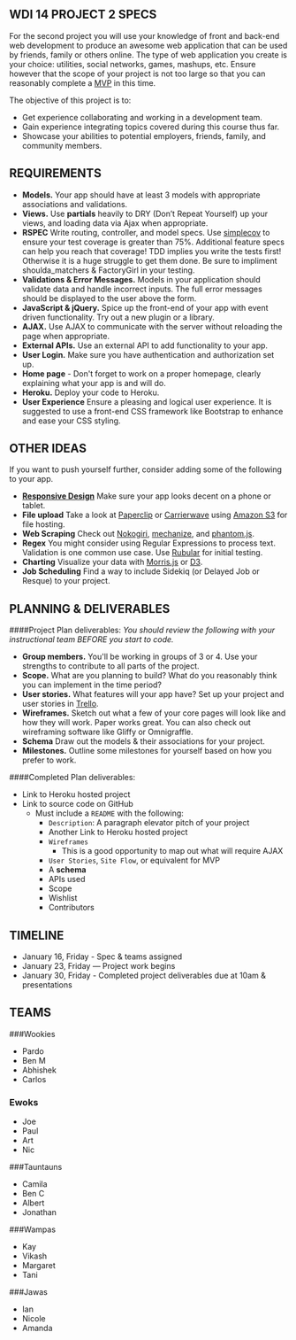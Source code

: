 ## WDI 14 PROJECT 2 SPECS
For the second project you will use your knowledge of front and back-end web development to produce an awesome web application that can be used by friends, family or others online. The type of web application you create is your choice: utilities, social networks, games, mashups, etc. Ensure however that the scope of your project is not too large so that you can reasonably complete a [MVP](http://en.wikipedia.org/wiki/Minimum_viable_product) in this time. 

The objective of this project is to:

* Get experience collaborating and working in a development team.
* Gain experience integrating topics covered during this course thus far.
* Showcase your abilities to potential employers, friends, family, and community members.

## REQUIREMENTS
* **Models.** Your app should have at least 3 models with appropriate associations and validations.
* **Views.** Use **partials** heavily to DRY (Don’t Repeat Yourself) up your views, and loading data via Ajax when appropriate.
* **RSPEC** Write routing, controller, and model specs. Use [simplecov](https://github.com/colszowka/simplecov) to ensure your test coverage is greater than 75%. Additional feature specs can help you reach that coverage! TDD implies you write the tests first! Otherwise it is a huge struggle to get them done. Be sure to impliment shoulda_matchers & FactoryGirl in your testing.
* **Validations & Error Messages.** Models in your application should validate data and handle incorrect inputs. The full error messages should be displayed to the user above the form.
* **JavaScript & jQuery.** Spice up the front-end of your app with event driven functionality. Try out a new plugin or a library.
* **AJAX.** Use AJAX to communicate with the server without reloading the page when appropriate.
* **External APIs.** Use an external API to add functionality to your app.
* **User Login.** Make sure you have authentication and authorization set up.
* **Home page** - Don't forget to work on a proper homepage, clearly explaining what your app is and will do.
* **Heroku.** Deploy your code to Heroku.
* **User Experience** Ensure a pleasing and logical user experience. It is suggested to use a front-end CSS framework like Bootstrap to enhance and ease your CSS styling. 


## OTHER IDEAS
If you want to push yourself further, consider adding some of the following to your app.

* **[Responsive Design](http://en.wikipedia.org/wiki/Responsive_web_design)** Make sure your app looks decent on a phone or tablet.
* **File upload** Take a look at [Paperclip](https://github.com/thoughtbot/paperclip) or [Carrierwave](https://github.com/carrierwaveuploader/carrierwave) using [Amazon S3](http://aws.amazon.com/s3/) for file hosting.
* **Web Scraping** Check out [Nokogiri](http://nokogiri.org/), [mechanize](https://github.com/sparklemotion/mechanize), and [phantom.js](http://phantomjs.org/).
* **Regex** You might consider using Regular Expressions to process text. Validation is one common use case. Use [Rubular](http://rubular.com/) for initial testing.
* **Charting** Visualize your data with [Morris.js](http://www.oesmith.co.uk/morris.js/) or [D3](http://d3js.org/).
* **Job Scheduling** Find a way to include Sidekiq (or Delayed Job or Resque) to your project.

## PLANNING & DELIVERABLES


####Project Plan deliverables:
*You should review the following with your instructional team BEFORE you start to code.*

* **Group members.** You'll be working in groups of 3 or 4. Use your strengths to contribute to all parts of the project.
* **Scope.** What are you planning to build? What do you reasonably think you can implement in the time period?
* **User stories.** What features will your app have? Set up your project and user stories in [Trello](https://trello.com).
* **Wireframes.** Sketch out what a few of your core pages will look like and how they will work. Paper works great. You can also check out wireframing software like Gliffy or Omnigraffle.
* **Schema** Draw out the models & their associations for your project.
* **Milestones.** Outline some milestones for yourself based on how you prefer to work.


####Completed Plan deliverables:

* Link to Heroku hosted project
* Link to source code on GitHub
  * Must include a `README` with the following:
    * `Description`: A paragraph elevator pitch of your project
    * Another Link to Heroku hosted project
    * `Wireframes`
      * This is a good opportunity to map out what will require AJAX 
    * `User Stories`, `Site Flow`, or equivalent for MVP
    * A **schema**
    * APIs used
    * Scope 
    * Wishlist
    * Contributors

## TIMELINE

* January 16, Friday - Spec & teams assigned
* January 23, Friday —  Project work begins
* January 30, Friday - Completed project deliverables due at 10am & presentations

## TEAMS 

###Wookies
* Pardo
* Ben M
* Abhishek
* Carlos

### Ewoks
* Joe
* Paul
* Art
* Nic

###Tauntauns
* Camila
* Ben C
* Albert
* Jonathan

###Wampas
* Kay
* Vikash
* Margaret
* Tani

###Jawas
* Ian
* Nicole
* Amanda
